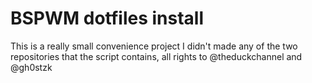 # BSPWM dotfiles install
 This is a really small convenience project I didn't made any of the two repositories that the script contains, all rights to @theduckchannel and @gh0stzk 
